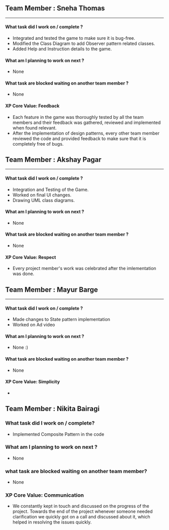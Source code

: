 ## Team Member : Sneha Thomas
---
#### What task did I work on / complete ?

- Integrated and tested the game to make sure it is bug-free.
- Modified the Class Diagram to add Observer pattern related classes.
- Added Help and Instruction details to the game.

#### What am I planning to work on next ?

- None

#### What task are blocked waiting on another team member ?

- None

#### XP Core Value: Feedback
- Each feature in the game was thoroughly tested by all the team members and their feedback was gathered, reviewed and implemented when found relevant.
- After the implementation of design patterns, every other team member reviewed the code and provided feedback to make sure that it is completely free of bugs. 



## Team Member : Akshay Pagar
---
#### What task did I work on / complete ?
- Integration and Testing of the Game.
- Worked on final UI changes. 
- Drawing UML class diagrams.

#### What am I planning to work on next ?

- None 

#### What task are blocked waiting on another team member ?
- None

#### XP Core Value: Respect
- Every project member's work was celebrated after the imlementation was done.


## Team Member : Mayur Barge
---
#### What task did I work on / complete ?
- Made changes to State pattern implementation
- Worked on Ad video


#### What am I planning to work on next ?

- None :)

#### What task are blocked waiting on another team member ?
- None

#### XP Core Value: Simplicity

- 

## Team Member : Nikita Bairagi

### What task did I work on / complete?
- Implemented Composite Pattern in the code 

### What am I planning to work on next ?
- None

### what task are blocked waiting on another team member?
- None

### XP Core Value: Communication

- We constantly kept in touch and discussed on the progress of the project. Towards the end of the project whenever someone needed clarification we quickly got on a call and discussed about it, which helped in resolving the issues quickly.

